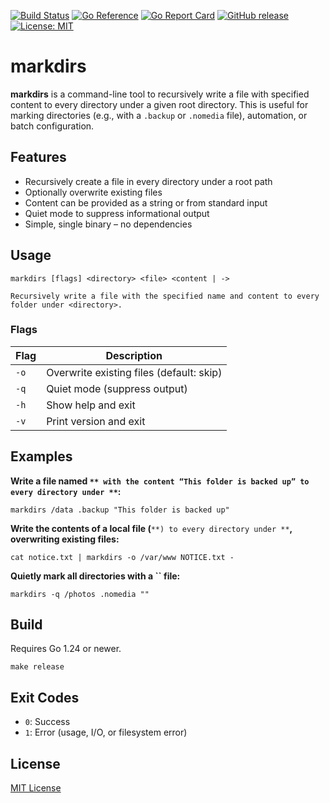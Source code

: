 [![Build Status](https://github.com/chriselkins/markdirs/actions/workflows/go.yml/badge.svg)](https://github.com/chriselkins/markdirs/actions/workflows/go.yml)
[![Go Reference](https://pkg.go.dev/badge/github.com/chriselkins/markdirs.svg)](https://pkg.go.dev/github.com/chriselkins/markdirs)
[![Go Report Card](https://goreportcard.com/badge/github.com/chriselkins/markdirs)](https://goreportcard.com/report/github.com/chriselkins/markdirs)
[![GitHub release](https://img.shields.io/github/v/release/chriselkins/markdirs)](https://github.com/chriselkins/markdirs/releases)
[![License: MIT](https://img.shields.io/badge/License-MIT-yellow.svg)](LICENSE)

# markdirs

**markdirs** is a command-line tool to recursively write a file with specified content to every directory under a given root directory.
This is useful for marking directories (e.g., with a `.backup` or `.nomedia` file), automation, or batch configuration.

## Features

* Recursively create a file in every directory under a root path
* Optionally overwrite existing files
* Content can be provided as a string or from standard input
* Quiet mode to suppress informational output
* Simple, single binary – no dependencies

## Usage

```shell
markdirs [flags] <directory> <file> <content | ->

Recursively write a file with the specified name and content to every folder under <directory>.
```

### Flags

| Flag | Description                              |
| ---- | ---------------------------------------- |
| `-o` | Overwrite existing files (default: skip) |
| `-q` | Quiet mode (suppress output)             |
| `-h` | Show help and exit                       |
| `-v` | Print version and exit                   |

## Examples

**Write a file named **`** with the content “This folder is backed up” to every directory under **`**:**

```shell
markdirs /data .backup "This folder is backed up"
```

**Write the contents of a local file (**`**) to every directory under **`**, overwriting existing files:**

```shell
cat notice.txt | markdirs -o /var/www NOTICE.txt -
```

**Quietly mark all directories with a **\`\`** file:**

```shell
markdirs -q /photos .nomedia ""
```

## Build

Requires Go 1.24 or newer.

```shell
make release
```

## Exit Codes

* `0`: Success
* `1`: Error (usage, I/O, or filesystem error)

## License

[MIT License](LICENSE)